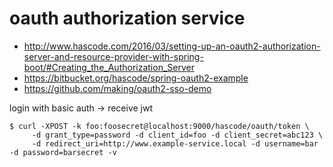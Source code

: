 # oauth authorization service

- http://www.hascode.com/2016/03/setting-up-an-oauth2-authorization-server-and-resource-provider-with-spring-boot/#Creating_the_Authorization_Server
- https://bitbucket.org/hascode/spring-oauth2-example
- https://github.com/making/oauth2-sso-demo


login with basic auth -> receive jwt

    $ curl -XPOST -k foo:foosecret@localhost:9000/hascode/oauth/token \
         -d grant_type=password -d client_id=foo -d client_secret=abc123 \
         -d redirect_uri=http://www.example-service.local -d username=bar -d password=barsecret -v
     
 